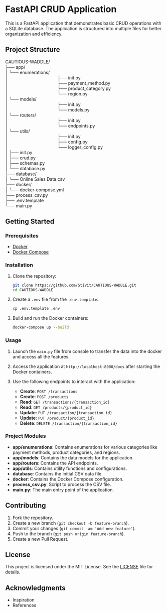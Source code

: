 # FastAPI CRUD Application

This is a FastAPI application that demonstrates basic CRUD operations with a SQLite database. The application is structured into multiple files for better organization and efficiency.

## Project Structure

CAUTIOUS-WADDLE/<br>
├── app/<br>
│ └── enumerations/ <br>
│ &emsp;&emsp;&emsp;&emsp;&emsp;&emsp;&emsp;&emsp;&emsp;&emsp;&emsp;├── init.py<br>
│ &emsp;&emsp;&emsp;&emsp;&emsp;&emsp;&emsp;&emsp;&emsp;&emsp;&emsp;├── payment_method.py<br>
│ &emsp;&emsp;&emsp;&emsp;&emsp;&emsp;&emsp;&emsp;&emsp;&emsp;&emsp;├── product_category.py<br>
│ &emsp;&emsp;&emsp;&emsp;&emsp;&emsp;&emsp;&emsp;&emsp;&emsp;&emsp;└── region.py<br>
│ └── models/ <br>
│ &emsp;&emsp;&emsp;&emsp;&emsp;&emsp;&emsp;&emsp;&emsp;&emsp;&emsp;├── init.py<br>
│ &emsp;&emsp;&emsp;&emsp;&emsp;&emsp;&emsp;&emsp;&emsp;&emsp;&emsp;└── models.py<br>
│ └── routers/ <br>
│ &emsp;&emsp;&emsp;&emsp;&emsp;&emsp;&emsp;&emsp;&emsp;&emsp;&emsp;├── init.py<br>
│ &emsp;&emsp;&emsp;&emsp;&emsp;&emsp;&emsp;&emsp;&emsp;&emsp;&emsp;└── endpoints.py<br>
│ └── utils/ <br>
│ &emsp;&emsp;&emsp;&emsp;&emsp;&emsp;&emsp;&emsp;&emsp;&emsp;&emsp;├── init.py<br>
│ &emsp;&emsp;&emsp;&emsp;&emsp;&emsp;&emsp;&emsp;&emsp;&emsp;&emsp;├── config.py<br>
│ &emsp;&emsp;&emsp;&emsp;&emsp;&emsp;&emsp;&emsp;&emsp;&emsp;&emsp;└── logger_config.py<br>
│ ├── init.py<br>
│ ├── crud.py<br>
│ ├── schemas.py<br>
│ └── database.py<br>
├── database/<br>
│ └── Online Sales Data.csv <br>
├── docker/<br>
│ └── docker-compose.yml <br>
├── process_csv.py <br>
├── .env.template <br>
└── main.py <br>


## Getting Started

### Prerequisites

- [Docker](https://www.docker.com/get-started)
- [Docker Compose](https://docs.docker.com/compose/install/)

### Installation

1. Clone the repository:
    ```sh
    git clone https://github.com/StiVit/CAUTIOUS-WADDLE.git
    cd CAUTIOUS-WADDLE
    ```

2. Create a `.env` file from the `.env.template`:
    ```sh
    cp .env.template .env
    ```

3. Build and run the Docker containers:
    ```sh
    docker-compose up --build
    ```

### Usage

1. Launch the `main.py` file from console to transfer the data into the docker and access all the features
2. Access the application at `http://localhost:8000/docs` after starting the Docker containers.
3. Use the following endpoints to interact with the application:

    - **Create**: `POST /transactions`
    - **Create**: `POST /products`
    - **Read**: `GET /transactions/{transaction_id}`
    - **Read**: `GET /products/{product_id}`
    - **Update**: `PUT /transaction/{transaction_id}`
    - **Update**: `PUT /product/{product_id}`
    - **Delete**: `DELETE /transaction/{transaction_id}`

### Project Modules

- **app/enumerations**: Contains enumerations for various categories like payment methods, product categories, and regions.
- **app/models**: Contains the data models for the application.
- **app/routers**: Contains the API endpoints.
- **app/utils**: Contains utility functions and configurations.
- **database**: Contains the initial CSV data file.
- **docker**: Contains the Docker Compose configuration.
- **process_csv.py**: Script to process the CSV file.
- **main.py**: The main entry point of the application.

## Contributing

1. Fork the repository.
2. Create a new branch (`git checkout -b feature-branch`).
3. Commit your changes (`git commit -am 'Add new feature'`).
4. Push to the branch (`git push origin feature-branch`).
5. Create a new Pull Request.

## License

This project is licensed under the MIT License. See the [LICENSE](LICENSE) file for details.

## Acknowledgments

- Inspiration
- References

